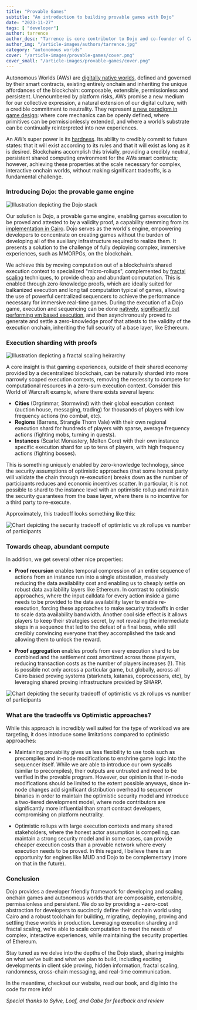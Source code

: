 ```yaml
---
title: "Provable Games"
subtitle: "An introduction to building provable games with Dojo"
date: "2023-11-27"
tags: [ "developer"]
author: tarrence
author_desc: "Tarrence is core contributor to Dojo and co-founder of Cartridge"
author_img: "/article-images/authors/tarrence.jpg"
category: "autonomous worlds"
cover: "/article-images/provable-games/cover.png"
cover_small: "/article-images/provable-games/cover.png"
---
```


Autonomous Worlds (AWs) are [digitally native worlds](https://aw.network/posts/the-case-for-autonomous-worlds), defined and governed by their smart contracts, existing entirely onchain and inheriting the unique affordances of the blockchain: composable, extensible, permissionless and persistent. Unencumbered by platform risks, AWs promise a new medium for our collective expression, a natural extension of our digital culture, with a credible commitment to neutrality. They represent [a new paradigm in game design](https://aw.network/posts/composable-engineering): where core mechanics can be openly defined, where primitives can be permissionlessly extended, and where a world’s substrate can be continually reinterpreted into new experiences.

An AW’s super power is its [hardness](https://stark.mirror.xyz/n2UpRqwdf7yjuiPKVICPpGoUNeDhlWxGqjulrlpyYi0). Its ability to credibly commit to future states: that it will exist according to its rules and that it will exist as long as it is desired. Blockchains accomplish this trivially, providing a credibly neutral, persistent shared computing environment for the AWs smart contracts; however, achieving these properties at the scale necessary for complex, interactive onchain worlds, without making significant tradeoffs, is a fundamental challenge.

### Introducing Dojo: the provable game engine

![Illustration depicting the Dojo stack](/article-images/provable-games/architecture.png)

Our solution is Dojo, a provable game engine, enabling games execution to be proved and attested to by a validity proof, a capability stemming from its [implementation in Cairo](https://github.com/starkware-libs/cairo). Dojo serves as the world's engine, empowering developers to concentrate on creating games without the burden of developing all of the auxiliary infrastructure required to realize them. It presents a solution to the challenge of fully deploying complex, immersive experiences, such as MMORPGs, on the blockchain.

We achieve this by moving computation out of a blockchain’s shared execution context to specialized "micro-rollups", complemented by [fractal scaling](https://medium.com/starkware/fractal-scaling-from-l2-to-l3-7fe238ecfb4f) techniques, to provide cheap and abundant computation. This is enabled through zero-knowledge proofs, which are ideally suited for balkanized execution and long tail computation typical of games, allowing the use of powerful centralized sequencers to achieve the performance necessary for immersive real-time games. During the execution of a Dojo game, execution and sequencing can be done [natively](https://github.com/lambdaclass/cairo_native), [significantly out performing vm based execution](https://twitter.com/fede_intern/status/1729165583596597647), and then asynchronously proved to generate and settle a zero-knowledge proof that attests to the validity of the execution onchain, inheriting the full security of a base layer, like Ethereum.

### Execution sharding with proofs

![Illustration depicting a fractal scaling heirarchy](/article-images/provable-games/fractal.png)

A core insight is that gaming experiences, outside of their shared economy provided by a decentralized blockchain, can be naturally sharded into more narrowly scoped execution contexts, removing the necessity to compete for computational resources in a zero-sum execution context. Consider this World of Warcraft example, where there exists several layers:

- **Cities** (Orgrimmar, Stormwind) with their global execution context (auction house, messaging, trading) for thousands of players with low frequency actions (no combat, etc).
- **Regions** (Barrens, Strangle Thorn Vale) with their own regional execution shard for hundreds of players with sparse, average frequency actions (fighting mobs, turning in quests).
- **Instances** (Scarlet Monastery, Molten Core) with their own instance specific execution shard for up to tens of players, with high frequency actions (fighting bosses).

This is something uniquely enabled by zero-knowledge technology, since the security assumptions of optimistic approaches (that some honest party will validate the chain through re-execution) breaks down as the number of participants reduces and economic incentives scatter. In particular, it is not possible to shard to the instance level with an optimistic rollup and maintain the security guarantees from the base layer, where there is no incentive for a third party to re-execute.

Approximately, this tradeoff looks something like this:

![Chart depicting the security tradeoff of optimistic vs zk rollups vs number of participants](/article-images/provable-games/security.png)

### Towards cheap, abundant compute

In addition, we get several other nice properties:

- **Proof recursion** enables temporal compression of an entire sequence of actions from an instance run into a single attestation, massively reducing the data availability cost and enabling us to cheaply settle on robust data availability layers like Ethereum. In contrast to optimistic approaches, where the input calldata for every action inside a game needs to be provided to the data availability layer to enable re-execution, forcing these approaches to make security tradeoffs in order to scale data availability bandwidth. Another cool side effect is it allows players to keep their strategies secret, by not revealing the intermediate steps in a sequence that led to the defeat of a final boss, while still credibly convincing everyone that they accomplished the task and allowing them to unlock the reward.

- **Proof aggregation** enables proofs from every execution shard to be combined and the settlement cost amortized across those players, reducing transaction costs as the number of players increases (!). This is possible not only across a particular game, but globally, across all Cairo based proving systems (starknets, katanas, coprocessors, etc), by leveraging shared proving infrastructure provided by SHARP.

![Chart depicting the security tradeoff of optimistic vs zk rollups vs number of participants](/article-images/provable-games/aggregation.png)

### What are the tradeoffs vs Optimistic approaches?

While this approach is incredibly well suited for the type of workload we are targeting, it does introduce some limitations compared to optimistic approaches:

- Maintaining provability gives us less flexibility to use tools such as precompiles and in-node modifications to enshrine game logic into the sequencer itself. While we are able to introduce our own syscalls (similar to precompiles), their outputs are untrusted and need to be verified in the provable program. However, our opinion is that in-node modifications should be limited to the extent possible anyways, since in-node changes add significant distribution overhead to sequencer binaries in order to maintain the optimistic security model and introduce a two-tiered development model, where node contributors are significantly more influential than smart contract developers, compromising on platform neutrality.

- Optimistic rollups with large execution contexts and many shared stakeholders, where the honest actor assumption is compelling, can maintain a strong security model and in some cases, can provide cheaper execution costs than a provable network where every execution needs to be proved. In this regard, I believe there is an opportunity for engines like MUD and Dojo to be complementary (more on that in the future).


### Conclusion

Dojo provides a developer friendly framework for developing and scaling onchain games and autonomous worlds that are composable, extensible, permissionless and persistent. We do so by providing a ~zero-cost abstraction for developers to succinctly define their onchain world using Cairo and a robust toolchain for building, migrating, deploying, proving and settling these worlds in production. Leveraging execution sharding and fractal scaling, we're able to scale computation to meet the needs of complex, interactive experiences, while maintaining the security properties of Ethereum.

Stay tuned as we delve into the depths of the Dojo stack, sharing insights on what we’ve built and what we plan to build, including exciting developments in client side proving, hidden information, fractal scaling, randomness, cross-chain messaging, and real-time communication.

In the meantime, checkout our website, read our book, and dig into the code for more info!


_Special thanks to Sylve, Loaf, and Gabe for feedback and review_